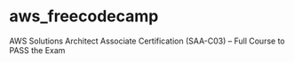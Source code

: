 # aws_freecodecamp
AWS Solutions Architect Associate Certification (SAA-C03) – Full Course to PASS the Exam
